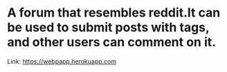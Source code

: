 # A forum that resembles reddit.It can be used to submit posts with tags, and other users can comment on it.

Link: https://webpapp.herokuapp.com
